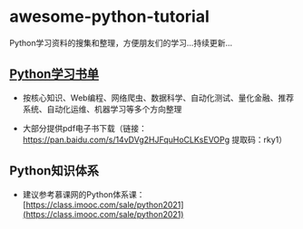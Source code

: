 # awesome-python-tutorial
Python学习资料的搜集和整理，方便朋友们的学习...持续更新...

## [Python学习书单](./1.Python学习书单.md)

- 按核心知识、Web编程、网络爬虫、数据科学、自动化测试、量化金融、推荐系统、自动化运维、机器学习等多个方向整理

- 大部分提供pdf电子书下载（链接：https://pan.baidu.com/s/14vDVg2HJFquHoCLKsEVOPg 提取码：rky1）

## Python知识体系

- 建议参考慕课网的Python体系课：[https://class.imooc.com/sale/python2021](https://class.imooc.com/sale/python2021)
